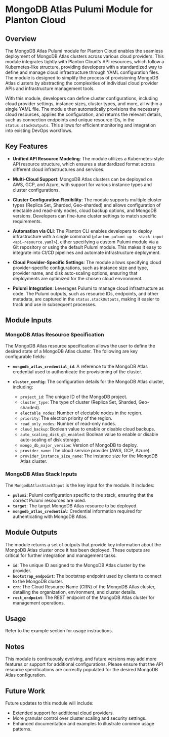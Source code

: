 # MongoDB Atlas Pulumi Module for Planton Cloud

## Overview

The MongoDB Atlas Pulumi module for Planton Cloud enables the seamless deployment of MongoDB Atlas clusters across various cloud providers. This module integrates tightly with Planton Cloud's API resources, which follow a Kubernetes-like structure, providing developers with a standardized way to define and manage cloud infrastructure through YAML configuration files. The module is designed to simplify the process of provisioning MongoDB Atlas clusters by abstracting the complexities of individual cloud provider APIs and infrastructure management tools.

With this module, developers can define cluster configurations, including cloud provider settings, instance sizes, cluster types, and more, all within a single YAML file. The module then automatically provisions the necessary cloud resources, applies the configuration, and returns the relevant details, such as connection endpoints and unique resource IDs, in the `status.stackOutputs`. This allows for efficient monitoring and integration into existing DevOps workflows.

## Key Features

- **Unified API Resource Modeling**: The module utilizes a Kubernetes-style API resource structure, which ensures a standardized format across different cloud infrastructures and services.
  
- **Multi-Cloud Support**: MongoDB Atlas clusters can be deployed on AWS, GCP, and Azure, with support for various instance types and cluster configurations.

- **Cluster Configuration Flexibility**: The module supports multiple cluster types (Replica Set, Sharded, Geo-sharded) and allows configuration of electable and read-only nodes, cloud backup options, and MongoDB versions. Developers can fine-tune cluster settings to match specific requirements.

- **Automation via CLI**: The Planton CLI enables developers to deploy infrastructure with a single command (`planton pulumi up --stack-input <api-resource.yaml>`), either specifying a custom Pulumi module via a Git repository or using the default Pulumi module. This makes it easy to integrate into CI/CD pipelines and automate infrastructure deployment.

- **Cloud Provider-Specific Settings**: The module allows specifying cloud provider-specific configurations, such as instance size and type, provider name, and disk auto-scaling options, ensuring that deployments are optimized for the chosen cloud environment.

- **Pulumi Integration**: Leverages Pulumi to manage cloud infrastructure as code. The Pulumi outputs, such as resource IDs, endpoints, and other metadata, are captured in the `status.stackOutputs`, making it easier to track and use in subsequent processes.

## Module Inputs

### MongoDB Atlas Resource Specification

The MongoDB Atlas resource specification allows the user to define the desired state of a MongoDB Atlas cluster. The following are key configurable fields:

- **`mongodb_atlas_credential_id`**: A reference to the MongoDB Atlas credential used to authenticate the provisioning of the cluster.
  
- **`cluster_config`**: The configuration details for the MongoDB Atlas cluster, including:
  - `project_id`: The unique ID of the MongoDB project.
  - `cluster_type`: The type of cluster (Replica Set, Sharded, Geo-sharded).
  - `electable_nodes`: Number of electable nodes in the region.
  - `priority`: The election priority of the region.
  - `read_only_nodes`: Number of read-only nodes.
  - `cloud_backup`: Boolean value to enable or disable cloud backups.
  - `auto_scaling_disk_gb_enabled`: Boolean value to enable or disable auto-scaling of disk storage.
  - `mongo_db_major_version`: Version of MongoDB to deploy.
  - `provider_name`: The cloud service provider (AWS, GCP, Azure).
  - `provider_instance_size_name`: The instance size for the MongoDB Atlas cluster.

### MongoDB Atlas Stack Inputs

The `MongodbAtlasStackInput` is the key input for the module. It includes:
- **`pulumi`**: Pulumi configuration specific to the stack, ensuring that the correct Pulumi resources are used.
- **`target`**: The target MongoDB Atlas resource to be deployed.
- **`mongodb_atlas_credential`**: Credential information required for authenticating with MongoDB Atlas.

## Module Outputs

The module returns a set of outputs that provide key information about the MongoDB Atlas cluster once it has been deployed. These outputs are critical for further integration and management tasks.

- **`id`**: The unique ID assigned to the MongoDB Atlas cluster by the provider.
- **`bootstrap_endpoint`**: The bootstrap endpoint used by clients to connect to the MongoDB cluster.
- **`crn`**: The Cloud Resource Name (CRN) of the MongoDB Atlas cluster, detailing the organization, environment, and cluster details.
- **`rest_endpoint`**: The REST endpoint of the MongoDB Atlas cluster for management operations.

## Usage

Refer to the example section for usage instructions.

## Notes

This module is continuously evolving, and future versions may add more features or support for additional configurations. Please ensure that the API resource specifications are correctly populated for the desired MongoDB Atlas configuration.

## Future Work

Future updates to this module will include:
- Extended support for additional cloud providers.
- More granular control over cluster scaling and security settings.
- Enhanced documentation and examples to illustrate common usage patterns.
